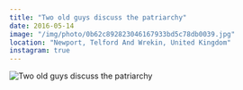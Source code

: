 ```yaml
---
title: "Two old guys discuss the patriarchy"
date: 2016-05-14
image: "/img/photo/0b62c892823046167933bd5c78db0039.jpg"
location: "Newport, Telford And Wrekin, United Kingdom"
instagram: true
---
```


![Two old guys discuss the patriarchy](/img/photo/0b62c892823046167933bd5c78db0039.jpg)
